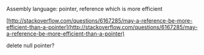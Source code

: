 Assembly language: pointer, reference which is more efficient

[http://stackoverflow.com/questions/6167285/may-a-reference-be-more-efficient-than-a-pointer](http://stackoverflow.com/questions/6167285/may-a-reference-be-more-efficient-than-a-pointer)



delete null pointer?

